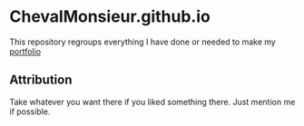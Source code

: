 # ChevalMonsieur.github.io

This repository regroups everything I have done or needed to make my <a href="https://chevalmonsieur.github.io"> portfolio </a>

## Attribution

Take whatever you want there if you liked something there. Just mention me if possible.
